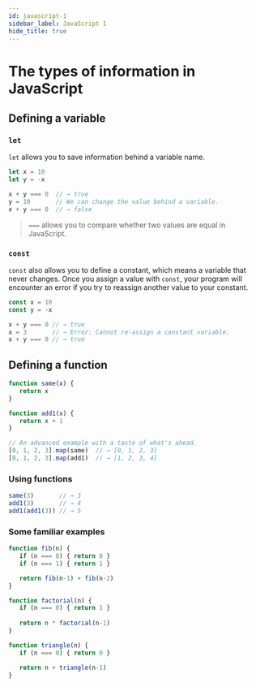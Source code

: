 ```yaml
---
id: javascript-1
sidebar_label: JavaScript 1
hide_title: true
---
```


# The types of information in JavaScript

## Defining a variable

### `let`

`let` allows you to save information behind a variable name.

``` javascript
let x = 10
let y = -x

x + y === 0  // → true
y = 10       // We can change the value behind a variable.
x + y === 0  // → false
```

> `===` allows you to compare whether two values are equal in JavaScript.

### `const`

`const` also allows you to define a constant, which means a variable that never
changes. Once you assign a value with `const`, your program will encounter an
error if you try to reassign another value to your constant.

``` javascript
const x = 10
const y = -x

x + y === 0 // → true
x = 3       // → Error: Cannot re-assign a constant variable.
x + y === 0 // → true
```

## Defining a function

``` javascript
function same(x) {
   return x
}

function add1(x) {
   return x + 1
}

// An advanced example with a taste of what's ahead.
[0, 1, 2, 3].map(same)  // → [0, 1, 2, 3] 
[0, 1, 2, 3].map(add1)  // → [1, 2, 3, 4]
```

### Using functions

``` javascript
same(3)       // → 3
add1(3)       // → 4
add1(add1(3)) // → 5
```

### Some familiar examples

``` javascript
function fib(n) {
   if (n === 0) { return 0 }
   if (n === 1) { return 1 }

   return fib(n-1) + fib(n-2)
}

function factorial(n) {
   if (n === 0) { return 1 }
   
   return n * factorial(n-1)
}

function triangle(n) {
   if (n === 0) { return 0 }

   return n + triangle(n-1)
}
```
